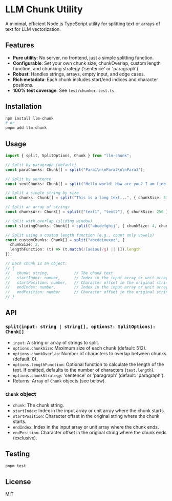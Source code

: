 # LLM Chunk Utility

A minimal, efficient Node.js TypeScript utility for splitting text or arrays of text for LLM vectorization.

## Features
- **Pure utility**: No server, no frontend, just a simple splitting function.
- **Configurable**: Set your own chunk size, chunkOverlap, custom length function, and chunking strategy ('sentence' or 'paragraph').
- **Robust**: Handles strings, arrays, empty input, and edge cases.
- **Rich metadata**: Each chunk includes start/end indices and character positions.
- **100% test coverage**: See `test/chunker.test.ts`.

## Installation

```bash
npm install llm-chunk
# or
pnpm add llm-chunk
```

## Usage

```typescript
import { split, SplitOptions, Chunk } from "llm-chunk";

// Split by paragraph (default)
const paraChunks: Chunk[] = split("Para1\n\nPara2\n\nPara3");

// Split by sentence
const sentChunks: Chunk[] = split("Hello world! How are you? I am fine.", { chunkStrategy: 'sentence' });

// Split a single string by size
const chunks: Chunk[] = split("This is a long text...", { chunkSize: 512 });

// Split an array of strings
const chunksArr: Chunk[] = split(["text1", "text2"], { chunkSize: 256 });

// Split with overlap (sliding window)
const slidingChunks: Chunk[] = split("abcdefghij", { chunkSize: 4, chunkOverlap: 2 });

// Split using a custom length function (e.g., count only vowels)
const customChunks: Chunk[] = split("abcdeiouxyz", {
  chunkSize: 2,
  lengthFunction: (t) => (t.match(/[aeiou]/g) || []).length
});

// Each chunk is an object:
// {
//   chunk: string,           // The chunk text
//   startIndex: number,      // Index in the input array or unit array
//   startPosition: number,   // Character offset in the original string
//   endIndex: number,        // Index in the input array or unit array
//   endPosition: number      // Character offset in the original string (exclusive)
// }
```

## API

### `split(input: string | string[], options?: SplitOptions): Chunk[]`
- `input`: A string or array of strings to split.
- `options.chunkSize`: Maximum size of each chunk (default: 512).
- `options.chunkOverlap`: Number of characters to overlap between chunks (default: 0).
- `options.lengthFunction`: Optional function to calculate the length of the text. If omitted, defaults to the number of characters (`text.length`).
- `options.chunkStrategy`: 'sentence' or 'paragraph' (default: 'paragraph').
- Returns: Array of `Chunk` objects (see below).

### `Chunk` object
- `chunk`: The chunk string.
- `startIndex`: Index in the input array or unit array where the chunk starts.
- `startPosition`: Character offset in the original string where the chunk starts.
- `endIndex`: Index in the input array or unit array where the chunk ends.
- `endPosition`: Character offset in the original string where the chunk ends (exclusive).

## Testing

```bash
pnpm test
```

## License
MIT
